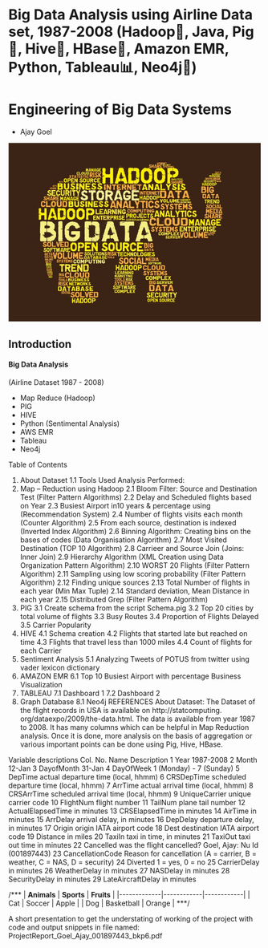 # Big Data Analysis using Airline Data set, 1987-2008 (Hadoop🐘, Java, Pig🐷, Hive🐝, HBase🐬, Amazon EMR, Python, Tableau📊, Neo4j🌴)
# Engineering of Big Data Systems

- Ajay Goel

![alt text](https://github.com/Ajay-Goel/Big-Data/blob/master/Project/Media/shutterstockhadoop_elephant_in_words%20(2).jpg)


## Introduction
#### Big Data Analysis
(Airline Dataset 1987 - 2008)
- Map Reduce (Hadoop)
- PIG
- HIVE
- Python (Sentimental Analysis)
- AWS EMR
- Tableau
- Neo4j


Table of Contents
1. About Dataset
1.1 Tools Used
Analysis Performed: 
2. Map – Reduction using Hadoop
2.1 Bloom Filter: Source and Destination Test (Filter Pattern Algorithms) 
2.2 Delay and Scheduled flights based on Year
2.3 Busiest Airport in10 years & percentage using (Recommendation System)
2.4 Number of flights visits each month (Counter Algorithm) 
2.5 From each source, destination is indexed (Inverted Index Algorithm)
2.6 Binning Algorithm: Creating bins on the bases of codes (Data Organisation Algorithm)
2.7 Most Visited Destination (TOP 10 Algorithm)
2.8 Carrieer and Source Join (Joins: Inner Join)
2.9 Hierarchy Algorithm (XML Creation using Data Organization Pattern Algorithm)
2.10 WORST 20 Flights (Filter Pattern Algorithm)
2.11 Sampling using low scoring probability (Filter Pattern Algorithm)
2.12 Finding unique sources
2.13 Total Number of flights in each year (Min Max Tuple)
2.14 Standard deviation, Mean Distance in each year
2.15 Distributed Grep (Filter Pattern Algorithm)
3. PIG
3.1 Create schema from the script Schema.pig
3.2 Top 20 cities by total volume of flights
3.3 Busy Routes
3.4 Proportion of Flights Delayed
3.5 Carrier Popularity
4. HIVE
4.1 Schema creation
4.2 Flights that started late but reached on time
4.3 Flights that travel less than 1000 miles
4.4 Count of flights for each Carrier
5. Sentiment Analysis
5.1 Analyzing Tweets of POTUS from twitter using vader lexicon dictionary
6. AMAZON EMR
6.1 Top 10 Busiest Airport with percentage
Business Visualization
7. TABLEAU
7.1 Dashboard 1
7.2 Dashboard 2
8. Graph Database
8.1 Neo4j
REFERENCES
About Dataset:
The Dataset of the flight records in USA is available on http://statcomputing.
org/dataexpo/2009/the-data.html. The data is available from year 1987 to 2008.
It has many columns which can be helpful in Map Reduction analysis. Once it is done, more
analysis on the basis of aggregation or various important points can be done using Pig, Hive,
HBase.

Variable descriptions
Col.
No. Name Description
1 Year 1987-2008
2 Month 12-Jan
3 DayofMonth 31-Jan
4 DayOfWeek 1 (Monday) - 7 (Sunday)
5 DepTime actual departure time (local, hhmm)
6 CRSDepTime scheduled departure time (local, hhmm)
7 ArrTime actual arrival time (local, hhmm)
8 CRSArrTime scheduled arrival time (local, hhmm)
9 UniqueCarrier unique carrier code
10 FlightNum flight number
11 TailNum plane tail number
12 ActualElapsedTime in minutes
13 CRSElapsedTime in minutes
14 AirTime in minutes
15 ArrDelay arrival delay, in minutes
16 DepDelay departure delay, in minutes
17 Origin origin IATA airport code
18 Dest destination IATA airport code
19 Distance in miles
20 TaxiIn taxi in time, in minutes
21 TaxiOut taxi out time in minutes
22 Cancelled was the flight cancelled?
Goel, Ajay: Nu Id (001897443)
23 CancellationCode
Reason for cancellation (A = carrier, B =
weather, C = NAS, D = security)
24 Diverted 1 = yes, 0 = no
25 CarrierDelay in minutes
26 WeatherDelay in minutes
27 NASDelay in minutes
28 SecurityDelay in minutes
29 LateAircraftDelay in minutes

/***
| __Animals__ | __Sports__ | __Fruits__ |
|-------------|------------|------------|
| Cat         | Soccer     | Apple      |
| Dog         | Basketball | Orange     |
***/


A short presentation to get the understating of working of the project with code and output snippets in file named: ProjectReport_Goel_Ajay_001897443_bkp6.pdf
